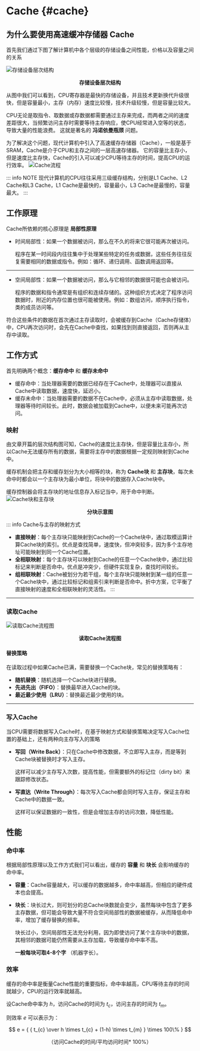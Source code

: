 # Cache {#cache}
## 为什么要使用高速缓冲存储器 Cache
首先我们通过下图了解计算机中各个层级的存储设备之间性能，价格以及容量之间的关系

![存储设备层次结构](/images/memory.png)
**<p align="center">存储设备层次结构</p>**

从图中我们可以看到，CPU寄存器是最快的存储设备，并且技术更新换代升级很快，但是容量最小，主存（内存）速度比较慢，技术升级较慢，但是容量比较大。

CPU无论是取指令、取数据或存数据都需要通过主存来完成，而两者之间的速度差距很大，当频繁访问主存时需要等待主存响应，使CPU经常进入空等的状态，导致大量的性能浪费。
这就是著名的 **冯诺依曼瓶颈** 问题。

为了解决这个问题，现代计算机中引入了高速缓存存储器（Cache），一般是基于SRAM，Cache是介于CPU和主存之间的一层高速存储器。
它的容量比主存小，但是速度比主存快，Cache的引入可以减少CPU等待主存的时间，提高CPU的运行效率。
![Cache流程](/images/cacheFlow.png)

::: info NOTE
现代计算机的CPU往往采用三级缓存结构，分别是L1 Cache、L2 Cache和L3 Cache，L1 Cache是最快的，容量最小，L3 Cache是最慢的，容量最大。
:::

## 工作原理
Cache所依赖的核心原理是 **局部性原理**
- 时间局部性：如果一个数据被访问，那么在不久的将来它很可能再次被访问。

  程序在某一时间段内往往集中于处理某些特定的任务或数据，这些任务往往反复需要相同的数据或指令。例如：循环、递归调用、函数调用返回等。

---

- 空间局部性：如果一个数据被访问，那么与它相邻的数据很可能也会被访问。

  程序的数据和指令通常是有组织和连续存储的。这种组织方式决定了程序访问数据时，附近的内存位置也很可能被使用。例如：数组访问，顺序执行指令，类的成员访问等。

符合这些条件的数据在首次通过主存读取时，会被缓存到Cache（Cache存储体）中，CPU再次访问时，会先在Cache中查找，如果找到则直接返回，否则再从主存中读取。

## 工作方式
首先明确两个概念：**缓存命中** 和 **缓存未命中**
- 缓存命中：当处理器需要的数据已经存在于Cache中，处理器可以直接从Cache中读取数据，速度快，延迟小。
- 缓存未命中：当处理器需要的数据不在Cache中，必须从主存中读取数据，处理器等待时间较长。此时，数据会被加载到Cache中，以便未来可能再次访问。

### 映射
由文章开篇的层次结构图可知，Cache的速度比主存快，但是容量比主存小，所以Cache无法缓存所有的数据，需要将主存中的数据根据一定规则映射到Cache中。

缓存机制会把主存和缓存划分为大小相等的块，称为 **Cache块** 和 **主存块**，每次未命中时都会以一个主存块为最小单位，将块中的数据存入Cache块中。

缓存控制器会将主存块的地址信息存入标记当中，用于命中判断。
![Cache块和主存块](/images/cacheLine.png)
**<p align="center">分块示意图</p>**
::: info Cache与主存的映射方式
- **直接映射**：每个主存块只能映射到Cache的一个Cache块中，通过取模运算计算Cache块的索引。优点是查找简单，速度快，但冲突较多，因为多个主存地址可能映射到同一个Cache位置。
- **全相联映射**：每个主存块可以映射到Cache的任意一个Cache块中，通过比较标记来判断是否命中。优点是冲突少，但硬件实现复杂，查找时间较长。
- **组相联映射**：Cache被划分为若干组，每个主存块只能映射到某一组的任意一个Cache块中，通过比较标记和组索引来判断是否命中。折中方案，它平衡了直接映射的速度和全相联映射的灵活性。
:::

---

### 读取Cache
![读取Cache流程图](/images/cacheRead.png)
**<p align="center">读取Cache流程图</p>**
#### 替换策略
在读取过程中如果Cache已满，需要替换一个Cache块，常见的替换策略有：
- **随机替换**：随机选择一个Cache块进行替换。
- **先进先出（FIFO）**：替换最早进入Cache的块。
- **最近最少使用（LRU）**：替换最近最少使用的块。

---

### 写入Cache
当CPU需要将数据写入Cache时，在基于映射方式和替换策略决定写入Cache位置的基础上，还有两种向主存写入的策略
- **写回（Write Back）**：只在Cache中修改数据，不立即写入主存，而是等到Cache块被替换时才写入主存。

  这样可以减少主存写入次数，提高性能，但需要额外的标记位（dirty bit）来跟踪修改状态。
- **写直达（Write Through）**：每次写入Cache都会同时写入主存，保证主存和Cache中的数据一致。

  这样可以保证数据的一致性，但是会增加主存的访问次数，降低性能。

## 性能
### 命中率
根据局部性原理以及工作方式我们可以看出，缓存的 **容量** 和 **块长** 会影响缓存的命中率。
- **容量**：Cache容量越大，可以缓存的数据越多，命中率越高，但相应的硬件成本也会提高。
- **块长**：块长过大，则可划分的总Cache块数就会变少，虽然每块中包含了更多主存数据，但可能会导致大量不符合空间局部性的数据被缓存，从而降低命中率，增加了缓存替换的频率。

  块长过小，空间局部性无法充分利用，因为即使访问了某个主存块中的数据，其相邻的数据可能仍然需要从主存加载，导致缓存命中率不高。

  **一般每块可取4-8个字** （机器字长）。

### 效率
缓存的命中率是衡量Cache性能的重要指标，命中率越高，CPU等待主存的时间就越少，CPU的运行效率就越高。

设Cache命中率为 $h$，访问Cache的时间为 $t_{c}$，访问主存的时间为 $t_{m}$。

则效率 $e$ 可以表示为：

$$
e = { { t_{c} \over h \times t_{c} + (1-h) \times t_{m} } \times 100\% }
$$
<p align="center">（访问Cache的时间/平均访问时间* 100%）</p>

